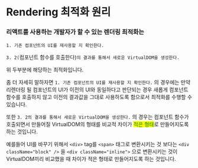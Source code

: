 # Rendering 최적화 원리

### 리액트를 사용하는 개발자가 할 수 있는 렌더링 최적화는



`1. 기존 컴포넌트의 UI를 재사용할 지 확인한다.`

`3. 2(`컴포넌트 함수를 호출한다)`의 결과를 통해서 새로운 VirtualDOM을 생성한다.`

위 두부분에 해당하는 최적화입니다.

좀 더 자세히 말하자면 `1. 기존 컴포넌트의 UI를 재사용할 지 확인한다.` 의 경우에는 만약 리렌더링 될 컴포넌트의 UI가 이전의 UI와 동일하다고 판단되는 경우 새롭게 컴포넌트 함수를 호출하지 않고 이전의 결과값을 그대로 사용하도록 함으로서 최적화를 수행할 수 있습니다.



또한 `3. 2의 결과를 통해서 새로운 VirtualDOM을 생성한다.` 의 경우는 컴포넌트 함수가 호출되면서 만들어질 VirtualDOM의 형태를 비교적 차이가 <mark style="color:green;">적은 형태</mark>로 만들어지도록 하는 것입니다.&#x20;



예를들어 UI를 바꾸기 위해서 `<div>` tag를 `<span>` 태그로 변환시키는 것 보다는 `<div className="block" />` 을 `<div className="inline">` 으로 변환시키는 것이 VirtualDOM끼리 비교했을 때 차이가 적은 형태로 만들어지도록 하는 것입니다.

